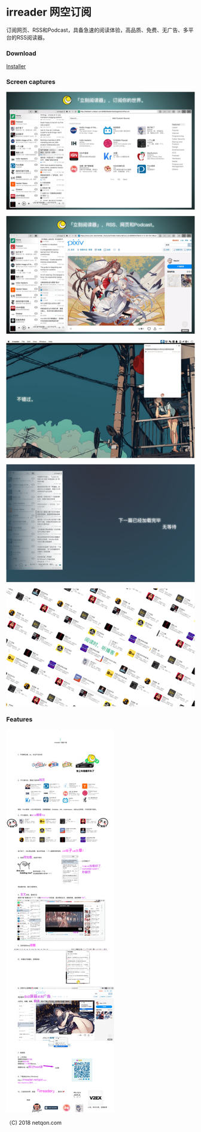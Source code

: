 # irreader 网空订阅

订阅网页、RSS和Podcast，具备急速的阅读体验，高品质、免费、无广告、多平台的RSS阅读器。


### Download

[Installer](http://irreader.netqon.com/)


### Screen captures

![](content/libs/c/1.png)

![](content/libs/c/2.png)

![](content/libs/c/3.png)

![](content/libs/c/4.png)

![](content/libs/c/5.png)

### Features

![](content/libs/mkt_0.png)

（C) 2018 netqon.com